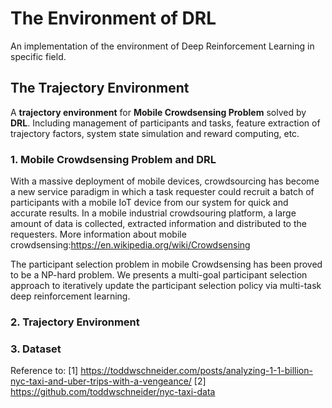 # The Environment of DRL
An implementation of the environment of Deep Reinforcement Learning in specific field.

## The Trajectory Environment
A **trajectory environment** for **Mobile Crowdsensing Problem** solved by **DRL**. Including management of participants and tasks, feature extraction of trajectory factors, system state simulation and reward computing, etc.

### 1. Mobile Crowdsensing Problem and DRL

With a massive deployment of mobile devices, crowdsourcing has become a new service paradigm in which a task requester could recruit a batch of participants with a mobile IoT device from our system for quick and accurate results. In a mobile industrial crowdsouring platform, a large amount of data is collected, extracted information and distributed to the requesters. More information about mobile crowdsensing:https://en.wikipedia.org/wiki/Crowdsensing

The participant selection problem in mobile Crowdsensing has been proved to be a NP-hard problem. We presents a multi-goal participant selection approach to iteratively update the participant selection policy via multi-task deep reinforcement learning. 

### 2. Trajectory Environment


### 3. Dataset
Reference to:
[1] https://toddwschneider.com/posts/analyzing-1-1-billion-nyc-taxi-and-uber-trips-with-a-vengeance/
[2] https://github.com/toddwschneider/nyc-taxi-data
